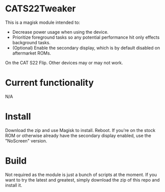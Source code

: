 # CATS22Tweaker
This is a magisk module intended to:
- Decrease power usage when using the device.
- Prioritize foreground tasks so any potential performance hit only effects background tasks.
- (Optional) Enable the secondary display, which is by default disabled on aftermarket ROMs.
  
On the CAT S22 Flip. Other devices may or may not work. 
  
# Current functionality
N/A

# Install
Download the zip and use Magisk to install. Reboot. 
If you're on the stock ROM or otherwise already have the secondary display enabled, use the "NoScreen" version. 

# Build
Not required as the module is just a bunch of scripts at the moment. 
If you want to try the latest and greatest, simply download the zip of this repo and install it.
